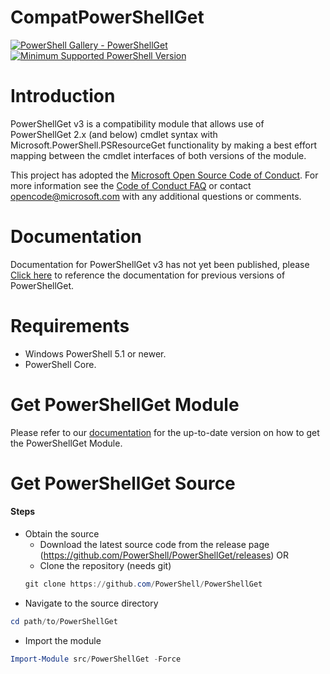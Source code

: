 # CompatPowerShellGet

[![PowerShell Gallery - PowerShellGet](https://img.shields.io/badge/PowerShell%20Gallery-PowerShellGet-blue.svg)](https://www.powershellgallery.com/packages/PowerShellGet)
[![Minimum Supported PowerShell Version](https://img.shields.io/badge/PowerShell-5.1-blue.svg)](https://github.com/PowerShell/PowerShellGet)


Introduction
============
PowerShellGet v3 is a compatibility module that allows use of PowerShellGet 2.x (and below) cmdlet syntax with Microsoft.PowerShell.PSResourceGet functionality by making a best effort mapping between the cmdlet interfaces of both versions of the module.

This project has adopted the [Microsoft Open Source Code of Conduct](https://opensource.microsoft.com/codeofconduct/).
For more information see the [Code of Conduct FAQ](https://opensource.microsoft.com/codeofconduct/faq/)
or contact [opencode@microsoft.com](mailto:opencode@microsoft.com) with any additional
questions or comments.

Documentation
=============

Documentation for PowerShellGet v3 has not yet been published, please
[Click here](https://docs.microsoft.com/powershell/module/PowerShellGet/?view=powershell-7)
to reference the documentation for previous versions of PowerShellGet.

Requirements
============

- Windows PowerShell 5.1 or newer.
- PowerShell Core.


Get PowerShellGet Module
========================

Please refer to our [documentation](https://www.powershellgallery.com/packages/PowerShellGet/) for the up-to-date version on how to get the PowerShellGet Module.


Get PowerShellGet Source
========================

#### Steps
* Obtain the source
    - Download the latest source code from the release page (https://github.com/PowerShell/PowerShellGet/releases) OR
    - Clone the repository (needs git)
    ```powershell
    git clone https://github.com/PowerShell/PowerShellGet
    ```
* Navigate to the source directory
```powershell
cd path/to/PowerShellGet
```

* Import the module
```powershell
Import-Module src/PowerShellGet -Force
```
